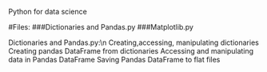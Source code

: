 Python for data science

#Files:
###Dictionaries and Pandas.py 
###Matplotlib.py
        
        
Dictionaries and Pandas.py:\n
        Creating,accessing, manipulating dictionaries
        Creating pandas DataFrame from dictionaries
        Accessing and manipulating data in Pandas DataFrame
        Saving Pandas DataFrame to flat files

 
